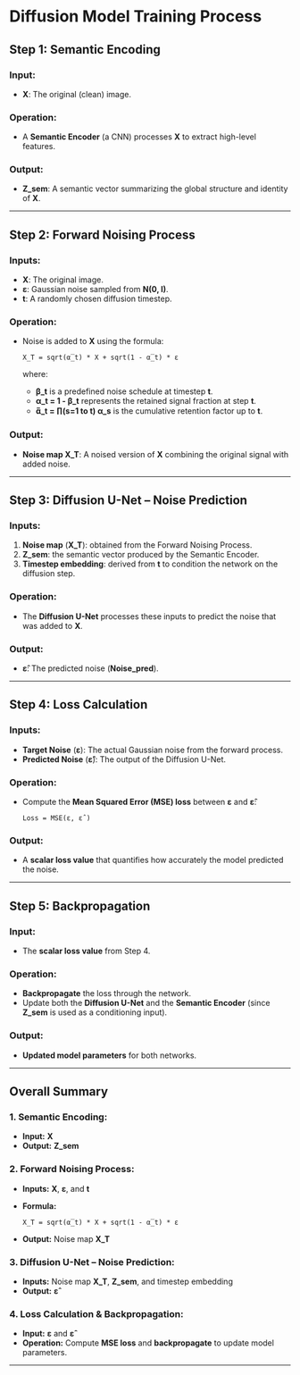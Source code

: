 # Diffusion Model Training Process

## Step 1: Semantic Encoding
### Input:
- **X**: The original (clean) image.

### Operation:
- A **Semantic Encoder** (a CNN) processes **X** to extract high-level features.

### Output:
- **Z_sem**: A semantic vector summarizing the global structure and identity of **X**.

---

## Step 2: Forward Noising Process
### Inputs:
- **X**: The original image.  
- **ε**: Gaussian noise sampled from **N(0, I)**.  
- **t**: A randomly chosen diffusion timestep.

### Operation:
- Noise is added to **X** using the formula:

  ```
  X_T = sqrt(α̅_t) * X + sqrt(1 - α̅_t) * ε
  ```

  where:
  - **β_t** is a predefined noise schedule at timestep **t**.
  - **α_t = 1 - β_t** represents the retained signal fraction at step **t**.
  - **α̅_t = ∏(s=1 to t) α_s** is the cumulative retention factor up to **t**.

### Output:
- **Noise map X_T**: A noised version of **X** combining the original signal with added noise.

---

## Step 3: Diffusion U-Net – Noise Prediction
### Inputs:
1. **Noise map** (**X_T**): obtained from the Forward Noising Process.  
2. **Z_sem**: the semantic vector produced by the Semantic Encoder.  
3. **Timestep embedding**: derived from **t** to condition the network on the diffusion step.

### Operation:
- The **Diffusion U-Net** processes these inputs to predict the noise that was added to **X**.

### Output:
- **ε̂**: The predicted noise (**Noise_pred**).

---

## Step 4: Loss Calculation
### Inputs:
- **Target Noise** (**ε**): The actual Gaussian noise from  the forward process.  
- **Predicted Noise** (**ε̂**): The output of the Diffusion U-Net.

### Operation:
- Compute the **Mean Squared Error (MSE) loss** between **ε** and **ε̂**:

  ```
  Loss = MSE(ε, ε̂ )
  ```

### Output:
- A **scalar loss value** that quantifies how accurately the model predicted the noise.

---

## Step 5: Backpropagation
### Input:
- The **scalar loss value** from Step 4.

### Operation:
- **Backpropagate** the loss through the network.
- Update both the **Diffusion U-Net** and the **Semantic Encoder** (since **Z_sem** is used as a conditioning input).

### Output:
- **Updated model parameters** for both networks.

---

## Overall Summary

### 1. Semantic Encoding:
- **Input:** **X**  
- **Output:** **Z_sem**

### 2. Forward Noising Process:
- **Inputs:** **X**, **ε**, and **t**  
- **Formula:**  

  ```
  X_T = sqrt(α̅_t) * X + sqrt(1 - α̅_t) * ε
  ```

- **Output:** Noise map **X_T**

### 3. Diffusion U-Net – Noise Prediction:
- **Inputs:** Noise map **X_T**, **Z_sem**, and timestep embedding  
- **Output:** **ε̂**

### 4. Loss Calculation & Backpropagation:
- **Input:** **ε** and **ε̂**  
- **Operation:** Compute **MSE loss** and **backpropagate** to update model parameters.

---
